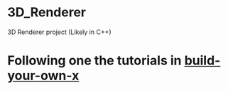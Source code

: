 # 3D_Renderer
3D Renderer project (Likely in C++)

# Following one the tutorials in [build-your-own-x](https://github.com/codecrafters-io/build-your-own-x?tab=readme-ov-file)
